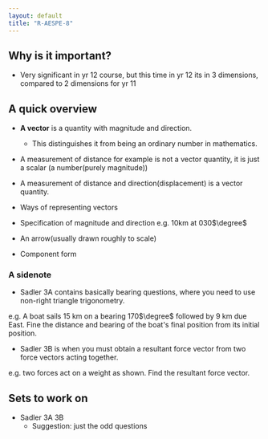 ```yaml
---
layout: default
title: "R-AESPE-8"
---
```


## Why is it important?
- Very significant in yr 12 course, but this time in yr 12 its in 3 dimensions, compared to 2 dimensions for yr 11

## A quick overview

- **A vector** is a quantity with magnitude and direction.
	- This distinguishes it from being an ordinary number in mathematics.
- A measurement of distance for example is not a vector quantity, it is just a scalar (a number(purely magnitude))
- A measurement of distance and direction(displacement) is a vector quantity.


- Ways of representing vectors
- Specification of magnitude and direction e.g. 10km at 030$\degree$
- An arrow(usually drawn roughly to scale)
- Component form

### A sidenote
- Sadler 3A contains basically bearing questions, where you need to use non-right triangle trigonometry.

e.g.
A boat sails 15 km on a bearing 170$\degree$ followed by 9 km due East. Fine the distance and bearing of the boat's final position from its initial position.

- Sadler 3B is when you must obtain a resultant force vector from two force vectors acting together.

e.g. two forces act on a weight as shown. Find the resultant force vector. 


## Sets to work on
- Sadler 3A 3B
	- Suggestion: just the odd questions





